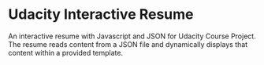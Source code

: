 Udacity Interactive Resume
==========================
An interactive resume with Javascript and JSON for Udacity Course Project. The resume reads content from a JSON file and dynamically displays that content within a provided template.